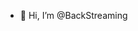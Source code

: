 - 👋 Hi, I’m @BackStreaming

<!---
BackStreaming/BackStreaming is a ✨ special ✨ repository because its `README.md` (this file) appears on your GitHub profile.
You can click the Preview link to take a look at your changes.
--->
